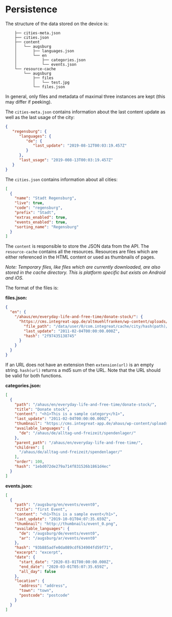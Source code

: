 # Persistence

The structure of the data stored on the device is:

```
    ├── cities-meta.json
    ├── cities.json
    ├── content
    │   └── augsburg
    │       ├── languages.json
    │       └── en
    │           ├── categories.json
    │           └── events.json
    └── resource-cache
        └── augsburg
            ├── files
            │   └── test.jpg
            └── files.json
```

In general, only files and metadata of maximal three instances are kept (this may differ if peeking).

The `cities-meta.json` contains information about the last content update as well as the last usage of the city:
```json
{  
   "regensburg": {  
      "languages": {  
         "de": {  
            "last_update": "2019-08-12T00:03:19.457Z"
         }
      },
      "last_usage": "2019-008-13T00:03:19.457Z"
   }
}
```

The `cities.json` contains information about all cities:
```json
[
  {  
    "name": "Stadt Regensburg",
    "live": true,
    "code": "regensburg",
    "prefix": "Stadt",
    "extras_enabled": true,
    "events_enabled": true,
    "sorting_name": "Regensburg"
  }
]
```

The `content` is responsible to store the JSON data from the API.
The `resource-cache` contains all the resources. Resources are files which are either referenced in the HTML content or used as thumbnails of pages.

*Note: Temporary files, like files which are currently downloaded, are also stored in the cache directory. This is platform specific but exists on Android and iOS.*

The format of the files is:

**files.json:**
```json
{
  "en": {
    "/ahaus/en/everyday-life-and-free-time/donate-stock/": {
      "https://cms.integreat-app.de/altmuehlfranken/wp-content/uploads/sites/163/2017/11/calendar159-150x150.png": {
        "file_path": "/data/user/0/com.integreat/cache/city/hash(path)/hash(url)extension(url)",
        "last_update": "2011-02-04T00:00:00.000Z",
        "hash": "2f97435138745"
      }
    }
  }
}
```
If an URL does not have an extension then `extension(url)` is an empty string. `hash(url)` returns a md5 sum of the URL. Note that the URL should be valid for both functions.

**categories.json:**
```json
[
  {
    "path": "/ahaus/en/everyday-life-and-free-time/donate-stock/",
    "title": "Donate stock",
    "content": "<h1>This is a sample category</h1>",
    "last_update": "2011-02-04T00:00:00.000Z",
    "thumbnail": "https://cms.integreat-app.de/ahaus/wp-content/uploads/sites/20/2016/05/truck69b-150x150.png",
    "available_languages": {
      "de": "/ahaus/de/alltag-und-freizeit/spendenlager/"
    },
    "parent_path": "/ahaus/en/everyday-life-and-free-time/",
    "children": [
      "/ahaus/de/alltag-und-freizeit/spendenlager/"
    ],
    "order": 100,
    "hash": "1ebd072de279a714f831526b1861d4ec"
  }
]
```

**events.json:**
```json
[
  {
    "path": "/augsburg/en/events/event0",
    "title": "first Event",
    "content": "<h1>This is a sample event</h1>",
    "last_update": "2019-10-01T04:07:35.659Z",
    "thumbnail": "http://thumbnails/event_0.png",
    "available_languages": {
      "de": "/augsburg/de/events/event0",
      "ar": "/augsburg/ar/events/event0"
    },
    "hash": "93b885adfe0da089cdf634904fd59f71",
    "excerpt": "excerpt",
    "date": {
      "start_date": "2020-03-01T00:00:00.000Z",
      "end_date": "2020-03-01T05:07:35.659Z",
      "all_day": false
    },
    "location": {
      "address": "address",
      "town": "town",
      "postcode": "postcode"
    }
  }
]
```
